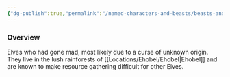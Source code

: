 ```yaml
---
{"dg-publish":true,"permalink":"/named-characters-and-beasts/beasts-and-animals/elven-cannibals/","updated":"2025-01-18T23:46:47.473+00:00"}
---
```



### Overview
Elves who had gone mad, most likely due to a curse of unknown origin. They live in the lush rainforests of [[Locations/Ehobel/Ehobel\|Ehobel]] and are known to make resource gathering difficult for other Elves.